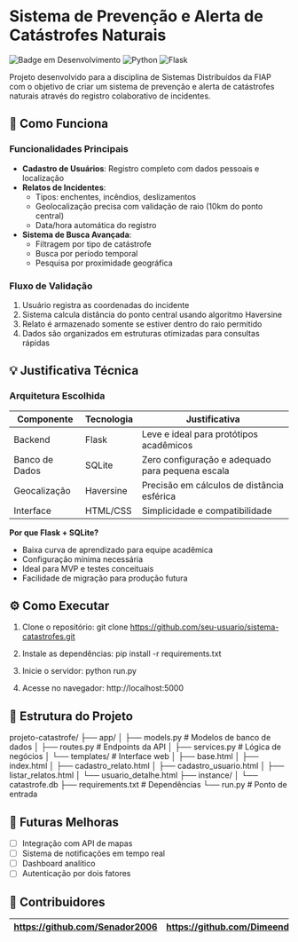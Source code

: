 # Sistema de Prevenção e Alerta de Catástrofes Naturais

![Badge em Desenvolvimento](https://img.shields.io/badge/Status-Completo-green)
![Python](https://img.shields.io/badge/Python-3.8%2B-blue)
![Flask](https://img.shields.io/badge/Flask-2.0.1-lightgrey)

Projeto desenvolvido para a disciplina de Sistemas Distribuídos da FIAP com o objetivo de criar um sistema de prevenção e alerta de catástrofes naturais através do registro colaborativo de incidentes.

## 🚀 Como Funciona

### Funcionalidades Principais
- **Cadastro de Usuários**: Registro completo com dados pessoais e localização
- **Relatos de Incidentes**: 
  - Tipos: enchentes, incêndios, deslizamentos
  - Geolocalização precisa com validação de raio (10km do ponto central)
  - Data/hora automática do registro
- **Sistema de Busca Avançada**:
  - Filtragem por tipo de catástrofe
  - Busca por período temporal
  - Pesquisa por proximidade geográfica

### Fluxo de Validação
1. Usuário registra as coordenadas do incidente
2. Sistema calcula distância do ponto central usando algoritmo Haversine
3. Relato é armazenado somente se estiver dentro do raio permitido
4. Dados são organizados em estruturas otimizadas para consultas rápidas

## 💡 Justificativa Técnica

### Arquitetura Escolhida
| Componente       | Tecnologia  | Justificativa                                      |
|------------------|-------------|---------------------------------------------------|
| Backend          | Flask       | Leve e ideal para protótipos acadêmicos           |
| Banco de Dados   | SQLite      | Zero configuração e adequado para pequena escala  |
| Geocalização     | Haversine   | Precisão em cálculos de distância esférica        |
| Interface        | HTML/CSS    | Simplicidade e compatibilidade                    |

**Por que Flask + SQLite?**
- Baixa curva de aprendizado para equipe acadêmica
- Configuração mínima necessária
- Ideal para MVP e testes conceituais
- Facilidade de migração para produção futura

## ⚙️ Como Executar

1. Clone o repositório:
git clone https://github.com/seu-usuario/sistema-catastrofes.git


2. Instale as dependências:
pip install -r requirements.txt


3. Inicie o servidor:
python run.py


4. Acesse no navegador:
http://localhost:5000


## 📁 Estrutura do Projeto
projeto-catastrofe/
├── app/
│ ├── models.py # Modelos de banco de dados
│ ├── routes.py # Endpoints da API
│ ├── services.py # Lógica de negócios
│ └── templates/ # Interface web
│     ├── base.html
│     ├── index.html
│     ├── cadastro_relato.html
│     ├── cadastro_usuario.html
│     ├── listar_relatos.html
│     └── usuario_detalhe.html
├── instance/
│   └── catastrofe.db
├── requirements.txt # Dependências
└── run.py # Ponto de entrada


## 🔮 Futuras Melhoras
- [ ] Integração com API de mapas
- [ ] Sistema de notificações em tempo real
- [ ] Dashboard analítico
- [ ] Autenticação por dois fatores

## 👥 Contribuidores
| https://github.com/Senador2006 | https://github.com/Dimeendes |  
|-----------------------------------------------------------------------------------------------------------------------|---------------------------------------------------------------------------------------------------------------|


